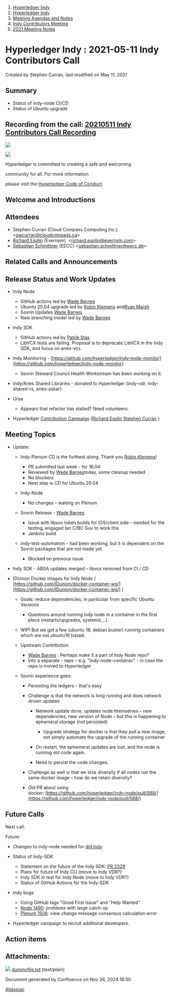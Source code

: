 1. [Hyperledger Indy](index.html)
2. [Hyperledger Indy](Hyperledger-Indy_19464194.html)
3. [Meeting Agendas and Notes](Meeting-Agendas-and-Notes_19464715.html)
4. [Indy Contributors Meeting](Indy-Contributors-Meeting_19464913.html)
5. [2021 Meeting Notes](2021-Meeting-Notes_19465630.html)

# Hyperledger Indy : 2021-05-11 Indy Contributors Call

Created by Stephen Curran, last modified on May 11, 2021

## Summary

- Status of indy-node CI/CD
- Status of Ubuntu upgrade

## Recording from the call: [20210511 Indy Contributors Call Recording](#)

![](https://wiki.hyperledger.org/download/attachments/29034696/Antitrustnotice.png?version=1&modificationDate=1581695654000&api=v2)

![](https://wiki.hyperledger.org/download/attachments/2392771/welcome.png?version=2&modificationDate=1572450107000&api=v2)

Hyperledger is committed to creating a safe and welcoming

community for all. For more information

please visit the [Hyperledger Code of Conduct](https://lf-hyperledger.atlassian.net/wiki/spaces/HYP/pages/19595281/Hyperledger+Code+of+Conduct).

## Welcome and Introductions

## Attendees

- Stephen Curran (Cloud Compass Computing Inc.) &lt;swcurran@cloudcompass.ca&gt;
- [Richard Esplin](https://lf-hyperledger.atlassian.net/wiki/people/712020:8b35bfaa-715c-4137-8dbd-c4fdab87b671?ref=confluence) (Evernym)  &lt;richard.esplin@evernym.com&gt;
- [Sebastian Schmittner](https://lf-hyperledger.atlassian.net/wiki/people/5f3100521ac29c004582f9d5?ref=confluence) (EECC) &lt;sebastian.schmittner@eecc.de&gt;

## Related Calls and Announcements

## Release Status and Work Updates

- Indy Node
  
  - GitHub actions led by [Wade Barnes](https://lf-hyperledger.atlassian.net/wiki/people/70121:166ee094-a2f2-44b4-adee-5c3da3741ff8?ref=confluence)
  - Ubuntu 20.04 upgrade led by [Robin Klemens](https://lf-hyperledger.atlassian.net/wiki/people/5b068694a595df5d0a165a66?ref=confluence) and[Ryan Marsh](https://lf-hyperledger.atlassian.net/wiki/people/557058:45ceb1ce-c3dd-4f33-9fef-f7aade227711?ref=confluence)
  - Sovrin Updates [Wade Barnes](https://lf-hyperledger.atlassian.net/wiki/people/70121:166ee094-a2f2-44b4-adee-5c3da3741ff8?ref=confluence)
  - New branching model led by [Wade Barnes](https://lf-hyperledger.atlassian.net/wiki/people/70121:166ee094-a2f2-44b4-adee-5c3da3741ff8?ref=confluence)
- Indy SDK
  
  - GitHub actions led by [Patrik Stas](https://lf-hyperledger.atlassian.net/wiki/people/557058:fb121afb-e6f9-4acf-beb7-91d5f2d988b7?ref=confluence)
  - LibVCX tests are failing. Proposal is to deprecate LibVCX in the Indy SDK, and focus on aries-vcx.
- Indy Monitoring - [https://github.com/hyperledger/indy-node-monitor](https://github.com/hyperledger/indy-node-monitor)
  
  - Sovrin Steward Council Health Workstream has been working on it.
- Indy/Aries Shared Libraries - donated to Hyperledger (indy-vdr, indy-shared-rs, aries-askar)
- Ursa
  
  - Appears that refactor has stalled? Need volunteers.
- Hyperledger [Contribution Campaign](https://lf-hyperledger.atlassian.net/wiki/spaces/DR/pages/17170443/Contribution+Campaigns) ([Richard Esplin](https://lf-hyperledger.atlassian.net/wiki/people/712020:8b35bfaa-715c-4137-8dbd-c4fdab87b671?ref=confluence) [Stephen Curran](https://lf-hyperledger.atlassian.net/wiki/people/557058:d676f135-ecd6-465b-b7eb-f87976bf4569?ref=confluence) )

## Meeting Topics

- Update:
  
  - Indy-Plenum CD is the furthest along. Thank you [Robin Klemens](https://lf-hyperledger.atlassian.net/wiki/people/5b068694a595df5d0a165a66?ref=confluence)!
    
    - PR submitted last week - for 16.04
    - Reviewed by [Wade Barnes](https://lf-hyperledger.atlassian.net/wiki/people/70121:166ee094-a2f2-44b4-adee-5c3da3741ff8?ref=confluence)today, some cleanup needed
    - No blockers
    - Next step is CD for Ubuntu 20.04
  - Indy-Node
    
    - No changes – waiting on Plenum
  - Sovrin Release - [Wade Barnes](https://lf-hyperledger.atlassian.net/wiki/people/70121:166ee094-a2f2-44b4-adee-5c3da3741ff8?ref=confluence)
    
    - Issue with libsov token builds for IOS/client side – needed for the testing, engaged Ian C/BC Gov to work this
    - Jenkins build
  - indy-test-automation – had been working, but it is dependent on the Sovrin packages that are not made yet.
    
    - Blocked on previous issue
- Indy SDK - ABSA updates merged – libvcx removed from CI / CD
- IDUnion Docker images for Indy Node ( [https://github.com/IDunion/docker-container-wg/](https://github.com/IDunion/docker-container-wg/) )
  
  - Goals: reduce dependencies, in particular from specific Ubuntu Versions
    
    - Questions around running indy node in a container in the first place (restarts/upgrades, systemd,...)
  - WIP! But we got a few (ubuntu 18, debian buster) running containers which are not ubuntu16 based.
  - Upstream Contribution
    
    - [Wade Barnes](https://lf-hyperledger.atlassian.net/wiki/people/70121:166ee094-a2f2-44b4-adee-5c3da3741ff8?ref=confluence) : Perhaps make it a part of Indy Node repo?
    - Into a separate - repo – e.g. "indy-node-container" - in case the repo is moved to Hyperledger
  - Sovrin experience goes:
    
    - Persisting the ledgers – that's easy
    - Challenge is that the network is long running and does network driven updates
      
      - Network update done, updates node themselves – new dependencies, new version of Node – but this is happening to ephemeral storage (not persisted)
        
        - Upgrade strategy for docker is that they pull a new image, not simply automate the upgrade of the running container
      - On restart, the ephemeral updates are lost, and the node is running old code again.
      - Need to persist the code changes.
    - Challenge as well is that we lose diversity if all nodes run the same docker image – how do we retain diversity?
    - Old PR about using docker: [https://github.com/hyperledger/indy-node/pull/588/](https://github.com/hyperledger/indy-node/pull/588/)

## Future Calls

Next call:

Future:

- Changes to indy-node needed for [did:indy](https://lf-hyperledger.atlassian.net/wiki/display/indy/Indy+DID+Method+Specification)
- Status of Indy-SDK
  
  - Statement on the future of the Indy SDK: [PR 2329](https://github.com/hyperledger/indy-sdk/pull/2329)
  - Plans for future of Indy CLI (move to Indy VDR?)
  - Indy SDK in test for Indy Node (move to Indy VDR?)
  - Status of GitHub Actions for the Indy-SDK
- Indy bugs
  
  - Using GitHub tags "Good First Issue" and "Help Wanted"
  - [Node 1490](https://github.com/hyperledger/indy-plenum/issues/1490): problems with large catch-up
  - [Plenum 1506](https://github.com/hyperledger/indy-plenum/issues/1506): view change message consensus calculation error
- Hyperledger campaign to recruit additional developers.

## Action items

## Attachments:

![](images/icons/bullet_blue.gif) [dummyfile.txt](attachments/19464507/19465825.txt) (text/plain)

Document generated by Confluence on Nov 26, 2024 16:50

[Atlassian](http://www.atlassian.com/)
